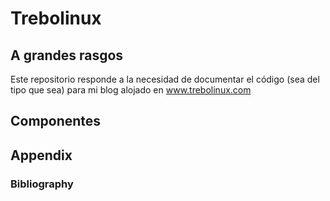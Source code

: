 # Trebolinux 


## A grandes rasgos
Este repositorio responde a la necesidad de documentar el código (sea del tipo que sea)
para mi blog alojado en www.trebolinux.com 

## Componentes


## Appendix
### Bibliography

